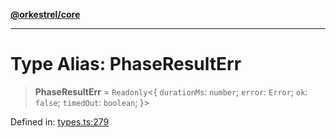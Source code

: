 [**@orkestrel/core**](../index.md)

***

# Type Alias: PhaseResultErr

> **PhaseResultErr** = `Readonly`\<\{ `durationMs`: `number`; `error`: `Error`; `ok`: `false`; `timedOut`: `boolean`; \}\>

Defined in: [types.ts:279](https://github.com/orkestrel/core/blob/4aab0d299da5f30a0c75f3eda95d1b02f821688d/src/types.ts#L279)
